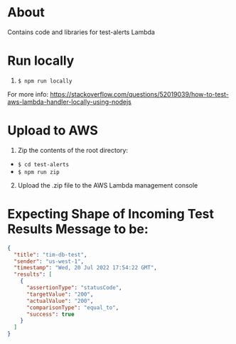 # About
Contains code and libraries for test-alerts Lambda

# Run locally
1. `$ npm run locally`

For more info: https://stackoverflow.com/questions/52019039/how-to-test-aws-lambda-handler-locally-using-nodejs

# Upload to AWS
1. Zip the contents of the root directory: 
  * `$ cd test-alerts`
  * `$ npm run zip`
2. Upload the .zip file to the AWS Lambda management console

# Expecting Shape of Incoming Test Results Message to be:
```json
{
  "title": "tim-db-test",
  "sender": "us-west-1",
  "timestamp": "Wed, 20 Jul 2022 17:54:22 GMT",
  "results": [
    {
      "assertionType": "statusCode",
      "targetValue": "200",
      "actualValue": "200",
      "comparisonType": "equal_to",
      "success": true
    }
  ]
}
```
